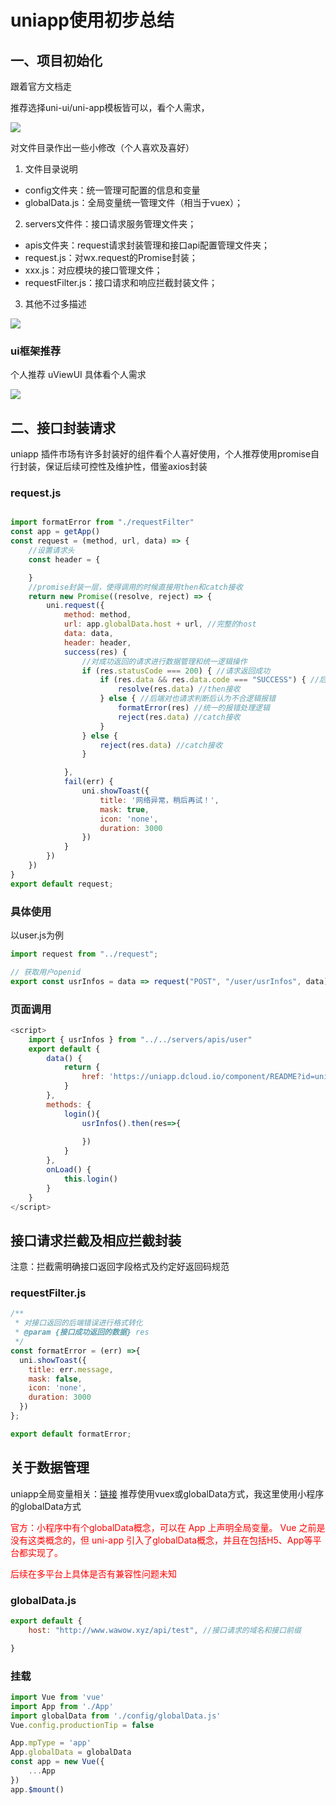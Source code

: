 # uniapp使用初步总结
## 一、项目初始化
跟着官方文档走

推荐选择uni-ui/uni-app模板皆可以，看个人需求，

![](https://imgkr2.cn-bj.ufileos.com/59b9725e-1070-4949-b695-d75e15f2bb05.png?UCloudPublicKey=TOKEN_8d8b72be-579a-4e83-bfd0-5f6ce1546f13&Signature=3FzOl%252FxBKu2We87TQe2HjhCcvRc%253D&Expires=1612600601)

对文件目录作出一些小修改（个人喜欢及喜好）
1. 文件目录说明
* config文件夹：统一管理可配置的信息和变量
* globalData.js：全局变量统一管理文件（相当于vuex）；
2. servers文件件：接口请求服务管理文件夹；
* apis文件夹：request请求封装管理和接口api配置管理文件夹；
* request.js：对wx.request的Promise封装；
* xxx.js：对应模块的接口管理文件；
* requestFilter.js：接口请求和响应拦截封装文件；
3. 其他不过多描述

![](https://imgkr2.cn-bj.ufileos.com/a5638166-ea05-403a-858a-7042cc512931.png?UCloudPublicKey=TOKEN_8d8b72be-579a-4e83-bfd0-5f6ce1546f13&Signature=CwyBZUTAX3fl35VbyRoPkeBqN3Q%253D&Expires=1612600769)

### ui框架推荐
个人推荐 uViewUI 具体看个人需求


![](https://static01.imgkr.com/temp/ba7ac480f1384032ac0db7837a0cedaa.png)


## 二、接口封装请求
uniapp 插件市场有许多封装好的组件看个人喜好使用，个人推荐使用promise自行封装，保证后续可控性及维护性，借鉴axios封装

### request.js
``` js

import formatError from "./requestFilter"
const app = getApp()
const request = (method, url, data) => {
	//设置请求头
	const header = {

	}
	//promise封装一层，使得调用的时候直接用then和catch接收
	return new Promise((resolve, reject) => {
		uni.request({
			method: method,
			url: app.globalData.host + url, //完整的host
			data: data,
			header: header,
			success(res) {
				//对成功返回的请求进行数据管理和统一逻辑操作
				if (res.statusCode === 200) { //请求返回成功
					if (res.data && res.data.code === "SUCCESS") { //后端对接口请求处理成功，返回数据给接口调用处
						resolve(res.data) //then接收
					} else { //后端对也请求判断后认为不合逻辑报错
						formatError(res) //统一的报错处理逻辑
						reject(res.data) //catch接收
					}
				} else {
					reject(res.data) //catch接收
				}

			},
			fail(err) {
				uni.showToast({
					title: '网络异常，稍后再试！',
					mask: true,
					icon: 'none',
					duration: 3000
				})
			}
		})
	})
}
export default request;

```
### 具体使用
以user.js为例
``` js
import request from "../request";

// 获取用户openid
export const usrInfos = data => request("POST", "/user/usrInfos", data);
```

### 页面调用
``` js
<script>
	import { usrInfos } from "../../servers/apis/user"
	export default {
		data() {
			return {
				href: 'https://uniapp.dcloud.io/component/README?id=uniui'
			}
		},
		methods: {
			login(){
				usrInfos().then(res=>{
					
				})
			}
		},
		onLoad() {
			this.login()
		}
	}
</script>
```

## 接口请求拦截及相应拦截封装
注意：拦截需明确接口返回字段格式及约定好返回码规范

### requestFilter.js
``` js
/**
 * 对接口返回的后端错误进行格式转化
 * @param {接口成功返回的数据} res 
 */
const formatError = (err) =>{
  uni.showToast({
    title: err.message,
    mask: false,
    icon: 'none',
    duration: 3000
  })
};

export default formatError;

```

## 关于数据管理
uniapp全局变量相关：<a href="https://ask.dcloud.net.cn/article/35021">链接</a>
推荐使用vuex或globalData方式，我这里使用小程序的globalData方式

<font color="red">官方：小程序中有个globalData概念，可以在 App 上声明全局变量。 Vue 之前是没有这类概念的，但 uni-app 引入了globalData概念，并且在包括H5、App等平台都实现了。</font>

<font color="red">后续在多平台上具体是否有兼容性问题未知</font>
### globalData.js
``` js
export default {
	host: "http://www.wawow.xyz/api/test", //接口请求的域名和接口前缀 

}

```

### 挂载
``` js
import Vue from 'vue'
import App from './App'
import globalData from './config/globalData.js'
Vue.config.productionTip = false

App.mpType = 'app'
App.globalData = globalData
const app = new Vue({
    ...App
})
app.$mount()

```
